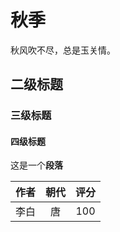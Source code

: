 
# 秋季

 秋风吹不尽，总是玉关情。

 ## 二级标题


 ### 三级标题


 #### 四级标题


 这是一个**段落**

| 作者 | 朝代 | 评分 |
| :--: | :--: | :--: |
| 李白 |  唐  | 100  |

